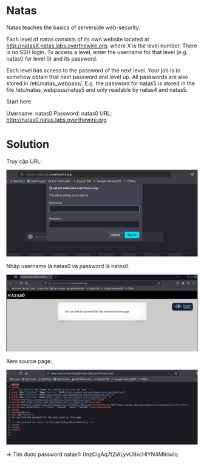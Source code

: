 # Natas
Natas teaches the basics of serverside web-security.

Each level of natas consists of its own website located at http://natasX.natas.labs.overthewire.org, where X is the level number. There is no SSH login. To access a level, enter the username for that level (e.g. natas0 for level 0) and its password.

Each level has access to the password of the next level. Your job is to somehow obtain that next password and level up. All passwords are also stored in /etc/natas_webpass/. E.g. the password for natas5 is stored in the file /etc/natas_webpass/natas5 and only readable by natas4 and natas5.

Start here:

Username: natas0
Password: natas0
URL:      http://natas0.natas.labs.overthewire.org

# Solution

Truy cập URL:

![alt text](https://github.com/DucThinh47/OverTheWire/blob/main/Natas/images/image.png?raw=true)

Nhập username là natas0 và password là natas0. 

![alt text](https://github.com/DucThinh47/OverTheWire/blob/main/Natas/images/image1.png?raw=true)

Xem source page: 

![alt text](https://github.com/DucThinh47/OverTheWire/blob/main/Natas/images/image2.png?raw=true)

=> Tìm được password natas1: 0nzCigAq7t2iALyvU9xcHlYN4MlkIwlq
